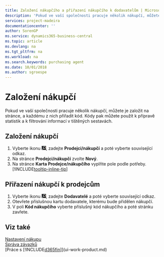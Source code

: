 ```yaml
---
title: Založení nákupčího a přiřazení nákupčího k dodavatelům | Microsoft Docs
description: 'Pokud ve vaší společnosti pracuje několik nákupčí, můžete je uspořádat pro statistickou analýzu.'
services: project-madeira
documentationcenter: ''
author: SorenGP
ms.service: dynamics365-business-central
ms.topic: article
ms.devlang: na
ms.tgt_pltfrm: na
ms.workload: na
ms.search.keywords: purchasing agent
ms.date: 10/01/2018
ms.author: sgroespe
---
```

# <a name="set-up-purchasers"></a>Založení nákupčí
Pokud ve vaší společnosti pracuje několik nákupčí, můžete je založit na stránce, a každému z nich přiřadit kód. Kódy pak můžete použít k přípravě statistik a k filtrování informací v tištěných sestavách.

## <a name="to-set-up-purchasers"></a>Založení nákupčí
1. Vyberte ikonu ![Žárovky, která otevře funkci Řekněte mi](media/ui-search/search_small.png "Řekněte mi, co chcete dělat"), zadejte **Prodejci/nákupčí** a poté vyberte související odkaz.
2. Na stránce **Prodejci/nákupčí** zvolte **Nový**.
3. Na stránce **Karta Prodejce/nákupčího** vyplňte pole podle potřeby. [!INCLUDE[tooltip-inline-tip](includes/tooltip-inline-tip_md.md)]

## <a name="to-assign-purchasers-to-vendors"></a>Přiřazení nákupčí k prodejcům
1. Vyberte ikonu ![Žárovky, která otevře funkci Řekněte mi](media/ui-search/search_small.png "Řekněte mi, co chcete dělat"), zadejte **Dodavatelé** a poté vyberte související odkaz.
2. Otevřete příslušnou kartu dodavatele, kterému bude přidělen nákupčí.
3. V poli **Kód nákupčího** vyberte příslušný kód nákupčího a poté stránku zavřete.

## <a name="see-also"></a>Viz také
[Nastavení nákupu](purchasing-setup-purchasing.md)  
[Správa závazků](payables-manage-payables.md)  
[Práce s [!INCLUDE[d365fin](includes/d365fin_md.md)]](ui-work-product.md)
